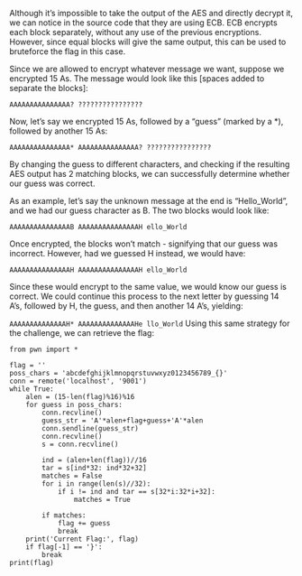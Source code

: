 Although it’s impossible to take the output of the AES and directly decrypt it, we can notice in the source code that they are using ECB. ECB encrypts each block separately, without any use of the previous encryptions. However, since equal blocks will give the same output, this can be used to bruteforce the flag in this case.

Since we are allowed to encrypt whatever message we want, suppose we encrypted 15 As. The message would look like this [spaces added to separate the blocks]:

`AAAAAAAAAAAAAAA? ????????????????`

Now, let’s say we encrypted 15 As, followed by a “guess” (marked by a *), followed by another 15 As:

`AAAAAAAAAAAAAAA* AAAAAAAAAAAAAAA? ????????????????`

By changing the guess to different characters, and checking if the resulting AES output has 2 matching blocks, we can successfully determine whether our guess was correct. 

As an example, let’s say the unknown message at the end is “Hello_World”, and we had our guess character as B. The two blocks would look like:

`AAAAAAAAAAAAAAAB AAAAAAAAAAAAAAAH ello_World`

Once encrypted, the blocks won’t match - signifying that our guess was incorrect. However, had we guessed H instead, we would have:

`AAAAAAAAAAAAAAAH AAAAAAAAAAAAAAAH ello_World`

Since these would encrypt to the same value, we would know our guess is correct. We could continue this process to the next letter by guessing 14 A’s, followed by H, the guess, and then another 14 A’s, yielding:

`AAAAAAAAAAAAAAH* AAAAAAAAAAAAAAHe llo_World`
Using this same strategy for the challenge, we can retrieve the flag:

```
from pwn import *

flag = ''
poss_chars = 'abcdefghijklmnopqrstuvwxyz0123456789_{}'
conn = remote('localhost', '9001')
while True:
    alen = (15-len(flag)%16)%16
    for guess in poss_chars:
        conn.recvline()
        guess_str = 'A'*alen+flag+guess+'A'*alen
        conn.sendline(guess_str)
        conn.recvline()
        s = conn.recvline()
        
        ind = (alen+len(flag))//16
        tar = s[ind*32: ind*32+32]
        matches = False
        for i in range(len(s)//32):
            if i != ind and tar == s[32*i:32*i+32]:
                matches = True

        if matches:
            flag += guess
            break
    print('Current Flag:', flag)
    if flag[-1] == '}':
        break
print(flag)
```
